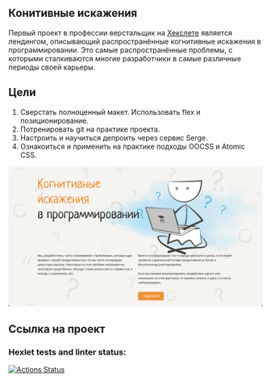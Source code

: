 ## Конитивные искажения

Первый проект в профессии верстальщик на [Хекслете](https://ru.hexlet.io/programs/layout-designer/projects/58) является лендингом, описывающий распространённые когнитивные искажения в программировании. Это самые распространённые проблемы, с которыми сталкиваются многие разработчики в самые различные периоды своей карьеры. 

## Цели

1. Сверстать полноценный макет. Использовать flex и позиционирование.  
2. Потренировать git на практике проекта.
3. Настроить и научиться депроить через сервис Serge.
4. Ознакоиться и применить на практике подходы OOCSS и Atomic CSS.

![Image alt](https://github.com/Listag/cognitive-distortions-landing/blob/main/public/static/README.png)

## Ссылка на проект



### Hexlet tests and linter status:

[![Actions Status](https://github.com/Listag/layout-designer-project-lvl1/workflows/hexlet-check/badge.svg)](https://github.com/Listag/layout-designer-project-lvl1/actions)


